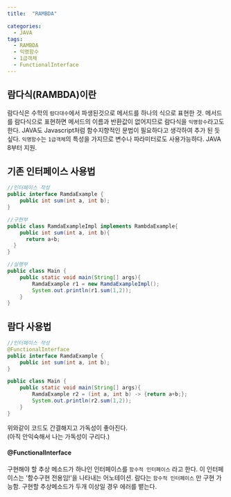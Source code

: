 ```yaml
---
title:  "RAMBDA"

categories:
  - JAVA
tags:
  - RAMBDA
  - 익명함수
  - 1급객체
  - FunctionalInterface
---
```


## 람다식(RAMBDA)이란
람다식은 수학의 `람다대수`에서 파생된것으로 메서드를 하나의 식으로 표현한 것.
메서드를 람다식으로 표현하면 메서드의 이름과 반환값이 없어지므로 람다식을 `익명함수`라고도 한다.
JAVA도 Javascript처럼 함수지향적인 문법이 필요하다고 생각하여 추가 된 듯 싶다.
`익명함수`는 `1급객체`의 특성을 가지므로 변수나 파라미터로도 사용가능하다.
JAVA 8부터 지원.

## 기존 인터페이스 사용법
```JAVA
//인터페이스 작성
public interface RamdaExample {
    public int sum(int a, int b);
}
```
```JAVA
//구현부
public class RamdaExampleImpl implements RambdaExample{
    public int sum(int a, int b){
      return a+b;
  }
}
```
```JAVA
//실행부
public class Main {
    public static void main(String[] args){
        RamdaExample r1 = new RamdaExampleImpl();
        System.out.println(r1.sum(1,2));
    }
}
```

## 람다 사용법
```JAVA
//인터페이스 작성
@FunctionalInterface
public interface RamdaExample {
    public int sum(int a, int b);
}
```
```JAVA
public class Main {
    public static void main(String[] args){
        RamdaExample r2 = (int a, int b) -> {return a+b;};
        System.out.println(r2.sum(1,2));
    }
}
```
위와같이 코드도 간결해지고 가독성이 좋아진다.  
(아직 안익숙해서 나는 가독성이 구리다.)

####  @FunctionalInterface

구현해야 할 추상 메소드가 하나인 인터페이스를 `함수적 인터페이스` 라고 한다.
이 인터페이스는 '함수구현 전용임!'을 나타내는 어노테이션.
람다는 `함수적 인터페이스` 만 구현 가능함.
구현할 추상메소드가 두개 이상일 경우 에러를 뱉는다.
